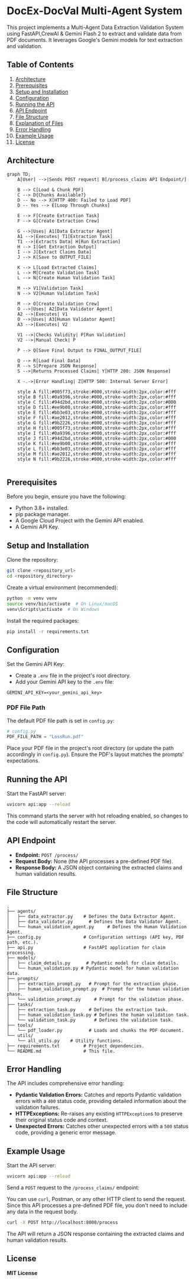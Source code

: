 # DocEx-DocVal Multi-Agent System

This project implements a Multi-Agent Data Extraction Validation System  using FastAPI,CrewAI & Gemini Flash 2 to extract and validate data from PDF documents. It leverages Google's Gemini models for text extraction and validation.

## Table of Contents

1.  [Architecture](#architecture)
2.  [Prerequisites](#prerequisites)
3.  [Setup and Installation](#setup-and-installation)
4.  [Configuration](#configuration)
5.  [Running the API](#running-the-api)
6.  [API Endpoint](#api-endpoint)
7.  [File Structure](#file-structure)
8.  [Explanation of Files](#explanation-of-files)
9.  [Error Handling](#error-handling)
10. [Example Usage](#example-usage)
11. [License](#license)

## Architecture


```mermaid
graph TD;
    A[User] -->|Sends POST request| B[/process_claims API Endpoint/]
    
    B --> C[Load & Chunk PDF]
    C --> D{Chunks Available?}
    D -- No --> X[HTTP 400: Failed to Load PDF]
    D -- Yes --> E[Loop Through Chunks]

    E --> F[Create Extraction Task]
    F --> G[Create Extraction Crew]
    
    G -->|Uses| A1[Data Extractor Agent]
    A1 -->|Executes| T1[Extraction Task]
    T1 -->|Extracts Data| H[Run Extraction]
    H --> I[Get Extraction Output]
    I --> J[Extract Claims Data]
    J --> K[Save to OUTPUT_FILE]

    K --> L[Load Extracted Claims]
    L --> M[Create Validation Task]
    L --> N[Create Human Validation Task]

    M --> V1[Validation Task]
    N --> V2[Human Validation Task]

    M --> O[Create Validation Crew]
    O -->|Uses| A2[Data Validator Agent]
    A2 -->|Executes| V1
    O -->|Uses| A3[Human Validator Agent]
    A3 -->|Executes| V2
    
    V1 -->|Checks Validity| P[Run Validation]
    V2 -->|Manual Check| P

    P --> Q[Save Final Output to FINAL_OUTPUT_FILE]

    Q --> R[Load Final Data]
    R --> S[Prepare JSON Response]
    S -->|Returns Processed Claims| Y[HTTP 200: JSON Response]

    X -.->|Error Handling| Z[HTTP 500: Internal Server Error]

    style A fill:#005f73,stroke:#000,stroke-width:2px,color:#fff
    style B fill:#0a9396,stroke:#000,stroke-width:2px,color:#fff
    style C fill:#94d2bd,stroke:#000,stroke-width:2px,color:#000
    style D fill:#ee9b00,stroke:#000,stroke-width:2px,color:#fff
    style E fill:#bb3e03,stroke:#000,stroke-width:2px,color:#fff
    style F fill:#ae2012,stroke:#000,stroke-width:2px,color:#fff
    style G fill:#9b2226,stroke:#000,stroke-width:2px,color:#fff
    style H fill:#005f73,stroke:#000,stroke-width:2px,color:#fff
    style I fill:#0a9396,stroke:#000,stroke-width:2px,color:#fff
    style J fill:#94d2bd,stroke:#000,stroke-width:2px,color:#000
    style K fill:#ee9b00,stroke:#000,stroke-width:2px,color:#fff
    style L fill:#bb3e03,stroke:#000,stroke-width:2px,color:#fff
    style M fill:#ae2012,stroke:#000,stroke-width:2px,color:#fff
    style N fill:#9b2226,stroke:#000,stroke-width:2px,color:#fff


```

## Prerequisites
Before you begin, ensure you have the following:

- Python 3.8+ installed.
- pip package manager.
- A Google Cloud Project with the Gemini API enabled.
- A Gemini API Key.

## Setup and Installation
Clone the repository:

```bash
git clone <repository_url>
cd <repository_directory>
```

Create a virtual environment (recommended):

```bash
python -m venv venv
source venv/bin/activate  # On Linux/macOS
venv\Scripts\activate  # On Windows
```

Install the required packages:

```bash
pip install -r requirements.txt
```

## Configuration
Set the Gemini API Key:

- Create a `.env` file in the project's root directory.
- Add your Gemini API key to the `.env` file:

```env
GEMINI_API_KEY=<your_gemini_api_key>
```

### PDF File Path
The default PDF file path is set in `config.py`:

```python
# config.py
PDF_FILE_PATH = "LossRun.pdf"
```

Place your PDF file in the project's root directory (or update the path accordingly in `config.py`). Ensure the PDF's layout matches the prompts' expectations.

## Running the API
Start the FastAPI server:

```bash
uvicorn api:app --reload
```

This command starts the server with hot reloading enabled, so changes to the code will automatically restart the server.

## API Endpoint

- **Endpoint:** `POST /process/`
- **Request Body:** None (the API processes a pre-defined PDF file).
- **Response Body:** A JSON object containing the extracted claims and human validation results.

## File Structure

```
.
├── agents/
│   ├── data_extractor.py    # Defines the Data Extractor Agent.
│   ├── data_validator.py      # Defines the Data Validator Agent.
│   └── human_validation_agent.py     # Defines the Human Validation Agent.
├── config.py                # Configuration settings (API key, PDF path, etc.).
├── api.py                   # FastAPI application for claim processing.
├── models/
│   ├── claim_details.py      # Pydantic model for claim details.
│   └── human_validation.py # Pydantic model for human validation data.
├── prompts/
│   ├── extraction_prompt.py   # Prompt for the extraction phase.
│   ├── human_validation_prompt.py  # Prompt for the human validation phase.
│   └── validation_prompt.py     # Prompt for the validation phase.
├── tasks/
│   ├── extraction_task.py     # Defines the extraction task.
│   ├── human_validation_task.py # Defines the human validation task.
│   └── validation_task.py       # Defines the validation task.
├── tools/
│   └── pdf_loader.py          # Loads and chunks the PDF document.
└── utils/
    └── all_utils.py    # Utility functions.
├── requirements.txt         # Project dependencies.
└── README.md                # This file.
```

## Error Handling
The API includes comprehensive error handling:

- **Pydantic Validation Errors:** Catches and reports Pydantic validation errors with a `400` status code, providing detailed information about the validation failures.
- **HTTPExceptions:** Re-raises any existing `HTTPException`s to preserve their original status code and context.
- **Unexpected Errors:** Catches other unexpected errors with a `500` status code, providing a generic error message.

## Example Usage

Start the API server:

```bash
uvicorn api:app --reload
```

Send a `POST` request to the `/process_claims/` endpoint:

You can use `curl`, Postman, or any other HTTP client to send the request. Since this API processes a pre-defined PDF file, you don't need to include any data in the request body.

```bash
curl -X POST http://localhost:8000/process
```

The API will return a JSON response containing the extracted claims and human validation results.

## License
**MIT License**
